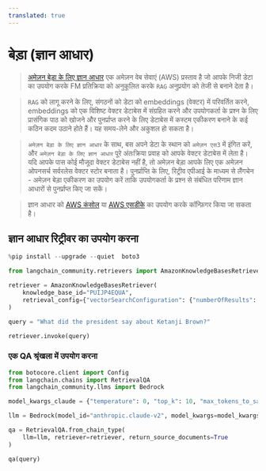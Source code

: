 ```yaml
---
translated: true
---
```


# बेड़ा (ज्ञान आधार)

> [अमेज़न बेड़ा के लिए ज्ञान आधार](https://aws.amazon.com/bedrock/knowledge-bases/) एक अमेज़न वेब सेवाएं (AWS) प्रस्ताव है जो आपके निजी डेटा का उपयोग करके FM प्रतिक्रिया को अनुकूलित करके `RAG` अनुप्रयोग को तेजी से बनाने देता है।

> `RAG` को लागू करने के लिए, संगठनों को डेटा को embeddings (वेक्टर) में परिवर्तित करने, embeddings को एक विशिष्ट वेक्टर डेटाबेस में संग्रहित करने और उपयोगकर्ता के प्रश्न के लिए प्रासंगिक पाठ को खोजने और पुनर्प्राप्त करने के लिए डेटाबेस में कस्टम एकीकरण बनाने के कई कठिन कदम उठाने होते हैं। यह समय-लेने और अकुशल हो सकता है।

> `अमेज़न बेड़ा के लिए ज्ञान आधार` के साथ, बस अपने डेटा के स्थान को `अमेज़न एस3` में इंगित करें, और `अमेज़न बेड़ा के लिए ज्ञान आधार` पूरे अंतःक्रिया प्रवाह को आपके वेक्टर डेटाबेस में लेता है। यदि आपके पास कोई मौजूदा वेक्टर डेटाबेस नहीं है, तो अमेज़न बेड़ा आपके लिए एक अमेज़न ओपनसर्च सर्वरलेस वेक्टर स्टोर बनाता है। पुनर्प्राप्ति के लिए, रिट्रीव एपीआई के माध्यम से लैंगचेन - अमेज़न बेड़ा एकीकरण का उपयोग करें ताकि उपयोगकर्ता के प्रश्न से संबंधित परिणाम ज्ञान आधारों से पुनर्प्राप्त किए जा सकें।

> ज्ञान आधार को [AWS कंसोल](https://aws.amazon.com/console/) या [AWS एसडीके](https://aws.amazon.com/developer/tools/) का उपयोग करके कॉन्फ़िगर किया जा सकता है।

## ज्ञान आधार रिट्रीवर का उपयोग करना

```python
%pip install --upgrade --quiet  boto3
```

```python
from langchain_community.retrievers import AmazonKnowledgeBasesRetriever

retriever = AmazonKnowledgeBasesRetriever(
    knowledge_base_id="PUIJP4EQUA",
    retrieval_config={"vectorSearchConfiguration": {"numberOfResults": 4}},
)
```

```python
query = "What did the president say about Ketanji Brown?"

retriever.invoke(query)
```

### एक QA श्रृंखला में उपयोग करना

```python
from botocore.client import Config
from langchain.chains import RetrievalQA
from langchain_community.llms import Bedrock

model_kwargs_claude = {"temperature": 0, "top_k": 10, "max_tokens_to_sample": 3000}

llm = Bedrock(model_id="anthropic.claude-v2", model_kwargs=model_kwargs_claude)

qa = RetrievalQA.from_chain_type(
    llm=llm, retriever=retriever, return_source_documents=True
)

qa(query)
```
